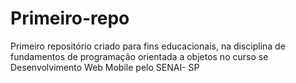 # Primeiro-repo
Primeiro repositório criado para fins educacionais, na disciplina de fundamentos de programação orientada a objetos no curso se Desenvolvimento Web Mobile pelo SENAI- SP
